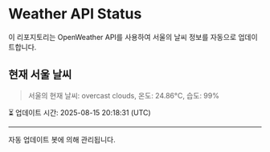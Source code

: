 
# Weather API Status

이 리포지토리는 OpenWeather API를 사용하여 서울의 날씨 정보를 자동으로 업데이트합니다.

## 현재 서울 날씨
> 서울의 현재 날씨: overcast clouds, 온도: 24.86°C, 습도: 99%

⏳ 업데이트 시간: 2025-08-15 20:18:31 (UTC)

---
자동 업데이트 봇에 의해 관리됩니다.
